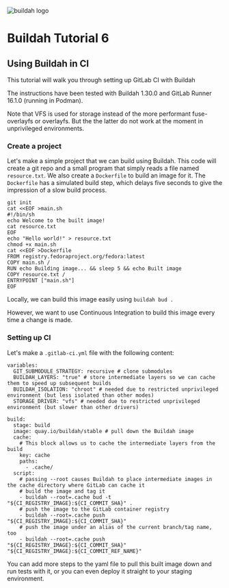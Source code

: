 ![buildah logo](https://cdn.rawgit.com/containers/buildah/main/logos/buildah-logo_large.png)

# Buildah Tutorial 6
## Using Buildah in CI

This tutorial will walk you through setting up GitLab CI with Buildah

The instructions have been tested with Buildah 1.30.0 and GitLab Runner 16.1.0 (running in Podman).

Note that VFS is used for storage instead of the more performant fuse-overlayfs or overlayfs. But the the latter do not work at the moment in unprivileged environments.

### Create a project

Let's make a simple project that we can build using Buildah. This code will create a git repo and a small program that simply reads a file named `resource.txt`. We also create a `Dockerfile` to build an image for it. The `Dockerfile` has a simulated build step, which delays five seconds to give the impression of a slow build process.

```
git init
cat <<EOF >main.sh
#!/bin/sh
echo Welcome to the built image!
cat resource.txt
EOF
echo "Hello world!" > resource.txt
chmod +x main.sh
cat <<EOF >Dockerfile
FROM registry.fedoraproject.org/fedora:latest
COPY main.sh /
RUN echo Building image... && sleep 5 && echo Built image
COPY resource.txt /
ENTRYPOINT ["main.sh"]
EOF
```

Locally, we can build this image easily using `buildah bud .`

However, we want to use Continuous Integration to build this image every time a change is made.

### Setting up CI

Let's make a `.gitlab-ci.yml` file with the following content:

```
variables:
  GIT_SUBMODULE_STRATEGY: recursive # clone submodules
  BUILDAH_LAYERS: "true" # store intermediate layers so we can cache them to speed up subsequent builds
  BUILDAH_ISOLATION: "chroot" # needed due to restricted unprivileged environment (but less isolated than other modes)
  STORAGE_DRIVER: "vfs" # needed due to restricted unprivileged environment (but slower than other drivers)

build:
  stage: build
  image: quay.io/buildah/stable # pull down the Buildah image
  cache:
    # This block allows us to cache the intermediate layers from the build
    key: cache
    paths:
      - .cache/
  script:
    # passing --root causes Buildah to place intermediate images in the cache directory where GitLab can cache it
    # build the image and tag it
    - buildah --root=.cache bud -t "${CI_REGISTRY_IMAGE}:${CI_COMMIT_SHA}" .
    # push the image to the GitLab container registry
    - buildah --root=.cache push "${CI_REGISTRY_IMAGE}:${CI_COMMIT_SHA}"
    # push the image under an alias of the current branch/tag name, too
    - buildah --root=.cache push "${CI_REGISTRY_IMAGE}:${CI_COMMIT_SHA}" "${CI_REGISTRY_IMAGE}:${CI_COMMIT_REF_NAME}"
```

You can add more steps to the yaml file to pull this built image down and run tests with it, or you can even deploy it straight to your staging environment. 